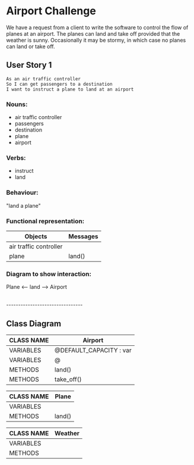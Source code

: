 # Airport Challenge
We have a request from a client to write the software to control the flow of planes at an airport. The planes can land and take off provided that the weather is sunny. Occasionally it may be stormy, in which case no planes can land or take off. 

## User Story 1
```
As an air traffic controller 
So I can get passengers to a destination 
I want to instruct a plane to land at an airport
```

### Nouns:
- air traffic controller
- passengers
- destination
- plane
- airport

### Verbs:
- instruct
- land

### Behaviour:
"land a plane"

### Functional representation:

|         Objects        | Messages |
|------------------------|----------|
| air traffic controller |          |
| plane                  | land()   |

### Diagram to show interaction:
Plane <-- land --> Airport

<br>
--------------------------------
<br>

## Class Diagram
| CLASS NAME | Airport                 | 
|------------|-------------------------|  
| VARIABLES  | @DEFAULT_CAPACITY : var |
| VARIABLES  | @                       |
| METHODS    | land()                  |
| METHODS    | take_off()              |

| CLASS NAME | Plane   | 
|------------|---------|  
| VARIABLES  |         |
| METHODS    | land()  |

| CLASS NAME | Weather | 
|------------|---------|  
| VARIABLES  |         |
| METHODS    |         | 